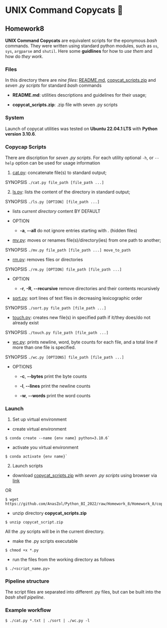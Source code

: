 # **UNIX Command Copycats** :steam_locomotive:
## Homework8

**UNIX Command Copycats** are equivalent scripts for the eponymous *bash* commands. They were written using standard python modules, such as 
`os`, `sys`, `argparse` and `shutil`. Here some **guidlines** for how to *use them* and how do *they work*.


### Files
In this directory there are *nine files*: [README.md](./README.md), [copycat_scripts.zip](./copycat_scripts.zip) and *seven .py scripts* for standard *bash* commands

- **README.md**: utilities descriptions and guidelines for their usage;

- **copycat_scripts.zip**: .zip file with seven .py scripts

### System
Launch of copycat utilities was tested on **Ubuntu 22.04.1 LTS** with **Python version 3.10.6**.

### Copycap Scripts
There are discription for *seven .py scripts*. For each utility optional `-h`, or `--help` option can be used for usage information 

1. [cat.py](./cat.py): concatenate file(s) to standard output;

SYNOPSIS    `./cat.py file_path [file_path ...]`

2. [ls.py](./ls.py): lists the content of the directory in standard output;

SYNOPSIS    `./ls.py [OPTION] [file_path ...]`

  * lists *current directory* content BY DEFAULT
  
  * OPTION
    
    * **-a**, **--all** do not ignore entries starting with . (hidden files)
  
- [mv.py](./mv.py): moves or renames file(s)/directory(ies) from one path to another;

SYNOPSIS    `./mv.py file_path [file_path ...] move_to_path`

- [rm.py](./rm.py): removes files or directories

SYNOPSIS    `./rm.py [OPTION] file_path [file_path ...]`

  * OPTION
  
    * **-r**, **-R**, **--recursive** remove directories and their contents recursively

- [sort.py](./sort.py): sort lines of text files in decreasing lexicographic order

SYNOPSIS    `./sort.py file_path [file_path ...]`

- [touch.py](./touch.py): creates new file(s) in specified path if it/they does/do not already exist

SYNOPSIS    `./touch.py file_path [file_path ...]`

- [wc.py](./wc.py): prints newline, word, byte counts for each file, and a total line if more than one file is specified.

SYNOPSIS    `./wc.py [OPTIONS] file_path [file_path ...]`

  * OPTIONS
  
      * **-c**, **--bytes** print the byte counts
      
      * **-l**, **--lines** print the newline counts
      * **-w**, **--words** print the word counts

### Launch

1. Set up virtual environment

- create virtual environment
```
$ conda create --name {env name} python=3.10.6`
```
- activate you virtual environment
```
$ conda activate {env name}`
```

2. Launch scripts

- download [copycat_scripts.zip](./copycat_scripts.zip) with *seven .py scripts* using browser via [link](https://github.com/AnasZol/Python_BI_2022/raw/Homework_8/Homework_8/copycat_scripts.zip)

OR

```
$ wget https://github.com/AnasZol/Python_BI_2022/raw/Homework_8/Homework_8/copycat_scripts.zip
```

- unzip directory **copycat_scripts.zip**
```
$ unzip copycat_script.zip 
```
All the .py scripts will be in the current directory.

- make the .py scripts executable
```
$ chmod +x *.py
```

- run the files from the working directory as follows
```
$ ./<script_name.py>
```

### Pipeline structure
The script files are separated into different .py files, but can be built into the *bash shell pipeline*.

### Example workflow
```
$ ./cat.py *.txt | ./sort | ./wc.py -l
```

